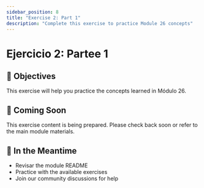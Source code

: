 ```yaml
---
sidebar_position: 8
title: "Exercise 2: Part 1"
description: "Complete this exercise to practice Module 26 concepts"
---
```


# Ejercicio 2: Partee 1

## 🎯 Objectives

This exercise will help you practice the concepts learned in Módulo 26.

## 📝 Coming Soon

This exercise content is being prepared. Please check back soon or refer to the main module materials.

## 🚀 In the Meantime

- Revisar the module README
- Practice with the available exercises
- Join our community discussions for help
